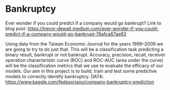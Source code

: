 # Bankruptcy
Ever wonder if you could predict if a company would go bankrupt?
Link to blog post: https://trevor-dewalt.medium.com/ever-wonder-if-you-could-predict-if-a-company-would-go-bankrupt-76afca67ae63

Using data from the Taiwan Economic Journal for the years 1999–2009 we are going to try to do just that. This will be a classification task predicting a binary result, bankrupt or not bankrupt. Accuracy, precision, recall, receiver operation characteristic curve (ROC) and ROC-AUC (area under the curve) will be the classification metrics that we use to evaluate the efficacy of our models.
Our aim in this project is to build, train and test some predictive models to correctly identify bankruptcy.
DATA: https://www.kaggle.com/fedesoriano/company-bankruptcy-prediction
